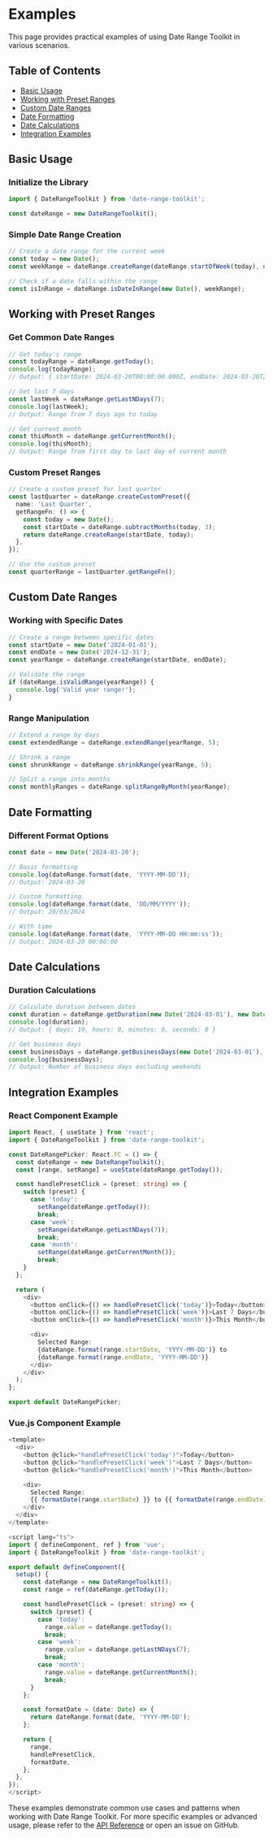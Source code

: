 # Examples

This page provides practical examples of using Date Range Toolkit in various scenarios.

## Table of Contents

- [Basic Usage](#basic-usage)
- [Working with Preset Ranges](#working-with-preset-ranges)
- [Custom Date Ranges](#custom-date-ranges)
- [Date Formatting](#date-formatting)
- [Date Calculations](#date-calculations)
- [Integration Examples](#integration-examples)

## Basic Usage

### Initialize the Library

```typescript
import { DateRangeToolkit } from 'date-range-toolkit';

const dateRange = new DateRangeToolkit();
```

### Simple Date Range Creation

```typescript
// Create a date range for the current week
const today = new Date();
const weekRange = dateRange.createRange(dateRange.startOfWeek(today), dateRange.endOfWeek(today));

// Check if a date falls within the range
const isInRange = dateRange.isDateInRange(new Date(), weekRange);
```

## Working with Preset Ranges

### Get Common Date Ranges

```typescript
// Get today's range
const todayRange = dateRange.getToday();
console.log(todayRange);
// Output: { startDate: 2024-03-20T00:00:00.000Z, endDate: 2024-03-20T23:59:59.999Z }

// Get last 7 days
const lastWeek = dateRange.getLastNDays(7);
console.log(lastWeek);
// Output: Range from 7 days ago to today

// Get current month
const thisMonth = dateRange.getCurrentMonth();
console.log(thisMonth);
// Output: Range from first day to last day of current month
```

### Custom Preset Ranges

```typescript
// Create a custom preset for last quarter
const lastQuarter = dateRange.createCustomPreset({
  name: 'Last Quarter',
  getRangeFn: () => {
    const today = new Date();
    const startDate = dateRange.subtractMonths(today, 3);
    return dateRange.createRange(startDate, today);
  },
});

// Use the custom preset
const quarterRange = lastQuarter.getRangeFn();
```

## Custom Date Ranges

### Working with Specific Dates

```typescript
// Create a range between specific dates
const startDate = new Date('2024-01-01');
const endDate = new Date('2024-12-31');
const yearRange = dateRange.createRange(startDate, endDate);

// Validate the range
if (dateRange.isValidRange(yearRange)) {
  console.log('Valid year range!');
}
```

### Range Manipulation

```typescript
// Extend a range by days
const extendedRange = dateRange.extendRange(yearRange, 5);

// Shrink a range
const shrunkRange = dateRange.shrinkRange(yearRange, 5);

// Split a range into months
const monthlyRanges = dateRange.splitRangeByMonth(yearRange);
```

## Date Formatting

### Different Format Options

```typescript
const date = new Date('2024-03-20');

// Basic formatting
console.log(dateRange.format(date, 'YYYY-MM-DD'));
// Output: 2024-03-20

// Custom formatting
console.log(dateRange.format(date, 'DD/MM/YYYY'));
// Output: 20/03/2024

// With time
console.log(dateRange.format(date, 'YYYY-MM-DD HH:mm:ss'));
// Output: 2024-03-20 00:00:00
```

## Date Calculations

### Duration Calculations

```typescript
// Calculate duration between dates
const duration = dateRange.getDuration(new Date('2024-03-01'), new Date('2024-03-20'));
console.log(duration);
// Output: { days: 19, hours: 0, minutes: 0, seconds: 0 }

// Get business days
const businessDays = dateRange.getBusinessDays(new Date('2024-03-01'), new Date('2024-03-20'));
console.log(businessDays);
// Output: Number of business days excluding weekends
```

## Integration Examples

### React Component Example

```typescript
import React, { useState } from 'react';
import { DateRangeToolkit } from 'date-range-toolkit';

const DateRangePicker: React.FC = () => {
  const dateRange = new DateRangeToolkit();
  const [range, setRange] = useState(dateRange.getToday());

  const handlePresetClick = (preset: string) => {
    switch (preset) {
      case 'today':
        setRange(dateRange.getToday());
        break;
      case 'week':
        setRange(dateRange.getLastNDays(7));
        break;
      case 'month':
        setRange(dateRange.getCurrentMonth());
        break;
    }
  };

  return (
    <div>
      <button onClick={() => handlePresetClick('today')}>Today</button>
      <button onClick={() => handlePresetClick('week')}>Last 7 Days</button>
      <button onClick={() => handlePresetClick('month')}>This Month</button>

      <div>
        Selected Range:
        {dateRange.format(range.startDate, 'YYYY-MM-DD')} to
        {dateRange.format(range.endDate, 'YYYY-MM-DD')}
      </div>
    </div>
  );
};

export default DateRangePicker;
```

### Vue.js Component Example

```typescript
<template>
  <div>
    <button @click="handlePresetClick('today')">Today</button>
    <button @click="handlePresetClick('week')">Last 7 Days</button>
    <button @click="handlePresetClick('month')">This Month</button>

    <div>
      Selected Range:
      {{ formatDate(range.startDate) }} to {{ formatDate(range.endDate) }}
    </div>
  </div>
</template>

<script lang="ts">
import { defineComponent, ref } from 'vue';
import { DateRangeToolkit } from 'date-range-toolkit';

export default defineComponent({
  setup() {
    const dateRange = new DateRangeToolkit();
    const range = ref(dateRange.getToday());

    const handlePresetClick = (preset: string) => {
      switch (preset) {
        case 'today':
          range.value = dateRange.getToday();
          break;
        case 'week':
          range.value = dateRange.getLastNDays(7);
          break;
        case 'month':
          range.value = dateRange.getCurrentMonth();
          break;
      }
    };

    const formatDate = (date: Date) => {
      return dateRange.format(date, 'YYYY-MM-DD');
    };

    return {
      range,
      handlePresetClick,
      formatDate,
    };
  },
});
</script>
```

These examples demonstrate common use cases and patterns when working with Date Range Toolkit. For more specific examples or advanced usage, please refer to the [API Reference](API-Reference.md) or open an issue on GitHub.
